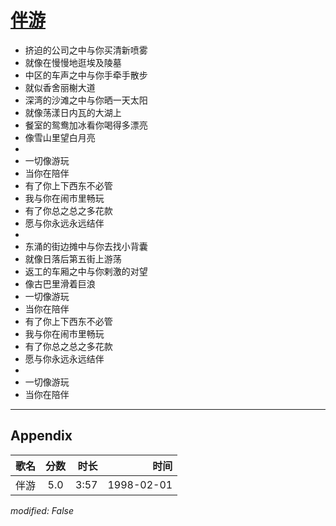 # [伴游](https://music.163.com/song?id=26075155)

* 挤迫的公司之中与你买清新喷雾
* 就像在慢慢地逛埃及陵墓
* 中区的车声之中与你手牵手散步
* 就似香舍丽榭大道
* 深湾的沙滩之中与你晒一天太阳
* 就像荡漾日内瓦的大湖上
* 餐室的鸳鸯加冰看你喝得多漂亮
* 像雪山里望白月亮
* 
* 一切像游玩
* 当你在陪伴
* 有了你上下西东不必管
* 我与你在闹市里畅玩
* 有了你总之总之多花款
* 愿与你永远永远结伴
* 
* 东涌的街边摊中与你去找小背囊
* 就像日落后第五街上游荡
* 返工的车厢之中与你剌激的对望
* 像古巴里滑着巨浪
* 一切像游玩
* 当你在陪伴
* 有了你上下西东不必管
* 我与你在闹市里畅玩
* 有了你总之总之多花款
* 愿与你永远永远结伴
* 
* 一切像游玩
* 当你在陪伴


---

## Appendix

|歌名|分数|时长|时间|
|:---|:---:|---:|---:|
|伴游|5.0|3:57|1998-02-01

*modified: False*
